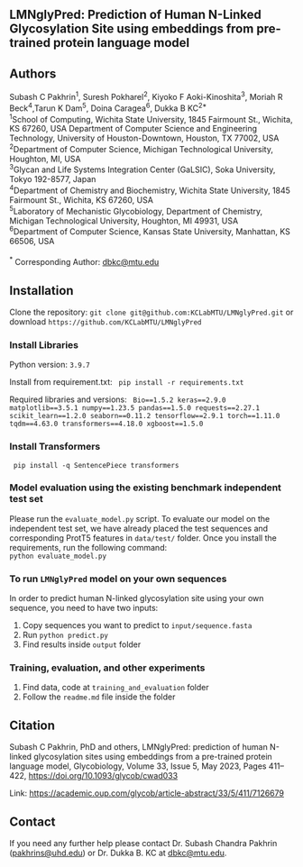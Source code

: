 ## LMNglyPred: Prediction of Human N-Linked Glycosylation Site using embeddings from pre-trained protein language model

## Authors

Subash C Pakhrin<sup>1</sup>, Suresh Pokharel<sup>2</sup>, Kiyoko F Aoki-Kinoshita<sup>3</sup>, Moriah R Beck<sup>4</sup>,Tarun K Dam<sup>5</sup>, Doina Caragea<sup>6</sup>, Dukka B KC<sup>2*</sup>
<br>
<sup>1</sup>School of Computing, Wichita State University, 1845 Fairmount St., Wichita, KS 67260, USA<be>
Department of Computer Science and Engineering Technology, University of Houston-Downtown, Houston, TX 77002, USA
<sup>2</sup>Department of Computer Science, Michigan Technological University, Houghton, MI, USA
<br>
<sup>3</sup>Glycan and Life Systems Integration Center (GaLSIC), Soka University, Tokyo 192-8577, Japan
<br>
<sup>4</sup>Department of Chemistry and Biochemistry, Wichita State University, 1845 Fairmount St., Wichita, KS 67260, USA
<br>
<sup>5</sup>Laboratory of Mechanistic Glycobiology, Department of Chemistry, Michigan Technological University, Houghton, MI 49931, USA
<br>
<sup>6</sup>Department of Computer Science, Kansas State University, Manhattan, KS 66506, USA
<br><br>
<sup>*</sup> Corresponding Author: dbkc@mtu.edu

## Installation
Clone the repository: `git clone git@github.com:KCLabMTU/LMNglyPred.git` or download `https://github.com/KCLabMTU/LMNglyPred`
### Install Libraries
Python version: `3.9.7`

Install from requirement.txt: 
<code>
pip install -r requirements.txt
</code>

Required libraries and versions: 
<code>
Bio==1.5.2
keras==2.9.0
matplotlib==3.5.1
numpy==1.23.5
pandas==1.5.0
requests==2.27.1
scikit_learn==1.2.0
seaborn==0.11.2
tensorflow==2.9.1
torch==1.11.0
tqdm==4.63.0
transformers==4.18.0
xgboost==1.5.0
</code>

### Install Transformers
<code> pip install -q SentencePiece transformers</code>

### Model evaluation using the existing benchmark independent test set
Please run the `evaluate_model.py` script.
To evaluate our model on the independent test set, we have already placed the test sequences and corresponding ProtT5 features in `data/test/` folder. Once you install the requirements, run the following command:
<br>
<code>python evaluate_model.py</code>

### To run `LMNglyPred` model on your own sequences 

In order to predict human N-linked glycosylation site using your own sequence, you need to have two inputs:
1. Copy sequences you want to predict to `input/sequence.fasta`
2. Run `python predict.py`
3. Find results inside `output` folder


### Training, evaluation, and other experiments
1. Find data, code at `training_and_evaluation` folder
2. Follow the `readme.md` file inside the folder


## Citation
Subash C Pakhrin, PhD and others, LMNglyPred: prediction of human N-linked glycosylation sites using embeddings from a pre-trained protein language model, Glycobiology, Volume 33, Issue 5, May 2023, Pages 411–422, https://doi.org/10.1093/glycob/cwad033

Link: https://academic.oup.com/glycob/article-abstract/33/5/411/7126679


## Contact
If you need any further help please contact Dr. Subash Chandra Pakhrin (pakhrins@uhd.edu) or Dr. Dukka B. KC at dbkc@mtu.edu.
